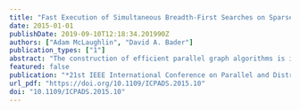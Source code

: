 ```yaml
---
title: "Fast Execution of Simultaneous Breadth-First Searches on Sparse Graphs"
date: 2015-01-01
publishDate: 2019-09-10T12:18:34.201990Z
authors: ["Adam McLaughlin", "David A. Bader"]
publication_types: ["1"]
abstract: "The construction of efficient parallel graph algorithms is important for quickly solving problems in areas such as urban planning, social network analysis, and hardware verification. Existing GPU implementations of graph algorithms tend to be monolithic and thus contributions from the literature are typically rebuilt rather than reused. Recent work has focused on traversal-based abstractions that efficiently execute a single breadth-first search or enact algorithms in the &ldquo;think like a vertex&rdquo; paradigm. However, graph analytics such as the all-pairs shortest paths problem, diameter computations, betweenness centrality, and reachability querying require the execution of many such graph traversals. Typically, these traversals are independent of one another and can thus be executed in parallel. This paper presents multi-search, a simple abstraction that is designed for graph algorithms requiring many breadth-first searches that can be executed simultaneously. Although algorithms have implicitly leveraged this abstraction in the past, we provide an explicit, reusable implementation that efficiently maps this abstraction to the GPU, performing more than twice as fast as previous approaches on large graphs of varying diameter. This approach allows us to scale our APSP implementation to graphs with millions of vertices using a single GPU whereas prior approaches were either constrained to much smaller graph instances or required large supercomputers to process graphs of similar size. To show the flexibility of our abstraction, we use it to express betweenness centrality and achieve more than a 5.82x average speedup over parallel CPU implementations from existing frameworks and a 2.24x average speedup over a manual, highly optimized GPU implementation of the algorithm."
featured: false
publication: "*21st IEEE International Conference on Parallel and Distributed Systems, ICPADS 2015, Melbourne, Australia, December 14-17, 2015*"
url_pdf: "https://doi.org/10.1109/ICPADS.2015.10"
doi: "10.1109/ICPADS.2015.10"
---
```


